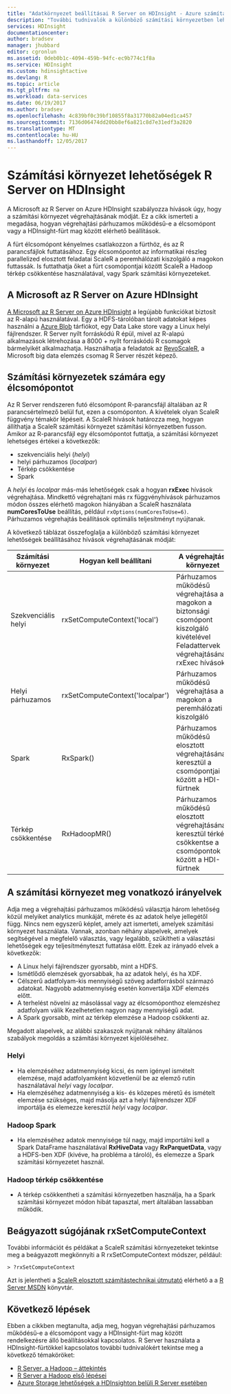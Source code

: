 ```yaml
---
title: "Adatkörnyezet beállításai R Server on HDInsight - Azure számítási |} Microsoft Docs"
description: "További tudnivalók a különböző számítási környezetben lehetőség legyen elérhető a felhasználók az R Server a HDInsight"
services: HDInsight
documentationcenter: 
author: bradsev
manager: jhubbard
editor: cgronlun
ms.assetid: 0deb0b1c-4094-459b-94fc-ec9b774c1f8a
ms.service: HDInsight
ms.custom: hdinsightactive
ms.devlang: R
ms.topic: article
ms.tgt_pltfrm: na
ms.workload: data-services
ms.date: 06/19/2017
ms.author: bradsev
ms.openlocfilehash: 4c839bf0c39bf10855f8a31770b82a04ed1ca457
ms.sourcegitcommit: 7136d06474dd20bb8ef6a821c8d7e31edf3a2820
ms.translationtype: MT
ms.contentlocale: hu-HU
ms.lasthandoff: 12/05/2017
---
```

# <a name="compute-context-options-for-r-server-on-hdinsight"></a>Számítási környezet lehetőségek R Server on HDInsight

A Microsoft az R Server on Azure HDInsight szabályozza hívások úgy, hogy a számítási környezet végrehajtásának módját. Ez a cikk ismerteti a megadása, hogyan végrehajtási párhuzamos működésű-e a élcsomópont vagy a HDInsight-fürt mag között elérhető beállítások.

A fürt élcsomópont kényelmes csatlakozzon a fürthöz, és az R parancsfájlok futtatásához. Egy élcsomópontot az informatikai részleg parallelized elosztott feladatai ScaleR a peremhálózati kiszolgáló a magokon futtassák. Is futtathatja őket a fürt csomópontjai között ScaleR a Hadoop térkép csökkentése használatával, vagy Spark számítási környezeteket.

## <a name="microsoft-r-server-on-azure-hdinsight"></a>A Microsoft az R Server on Azure HDInsight
[A Microsoft az R Server on Azure HDInsight](r-server-overview.md) a legújabb funkciókat biztosít az R-alapú használatával. Egy a HDFS-tárolóban tárolt adatokat képes használni a [Azure Blob](../../storage/common/storage-introduction.md "Azure Blob Storage tárolóban") tárfiókot, egy Data Lake store vagy a Linux helyi fájlrendszer. R Server nyílt forráskódú R épül, mivel az R-alapú alkalmazások létrehozása a 8000 + nyílt forráskódú R csomagok bármelyikét alkalmazhatja. Használhatja a feladatok az [RevoScaleR](https://msdn.microsoft.com/microsoft-r/scaler/scaler), a Microsoft big data elemzés csomag R Server részét képező.  

## <a name="compute-contexts-for-an-edge-node"></a>Számítási környezetek számára egy élcsomópontot
Az R Server rendszeren futó élcsomópont R-parancsfájl általában az R parancsértelmező belül fut, ezen a csomóponton. A kivételek olyan ScaleR függvény témakör lépéseit. A ScaleR hívások határozza meg, hogyan állíthatja a ScaleR számítási környezet számítási környezetben fusson.  Amikor az R-parancsfájl egy élcsomópontot futtatja, a számítási környezet lehetséges értékei a következők:

- szekvenciális helyi (*helyi*)
- helyi párhuzamos (*localpar*)
- Térkép csökkentése
- Spark

A *helyi* és *localpar* más-más lehetőségek csak a hogyan **rxExec** hívások végrehajtása. Mindkettő végrehajtani más rx függvényhívások párhuzamos módon összes elérhető magokon hiányában a ScaleR használata **numCoresToUse** beállítás, például `rxOptions(numCoresToUse=6)`. Párhuzamos végrehajtás beállítások optimális teljesítményt nyújtanak.

A következő táblázat összefoglalja a különböző számítási környezet lehetőségek beállításához hívások végrehajtásának módját:

| Számítási környezet  | Hogyan kell beállítani                      | A végrehajtási környezet                        |
| ---------------- | ------------------------------- | ---------------------------------------- |
| Szekvenciális helyi | rxSetComputeContext('local')    | Párhuzamos működésű végrehajtása a magokon a biztonsági csomópont kiszolgáló kivételével Feladattervek végrehajtásának rxExec hívások |
| Helyi párhuzamos   | rxSetComputeContext('localpar') | Párhuzamos működésű végrehajtása a magokon a peremhálózati kiszolgáló |
| Spark            | RxSpark()                       | Párhuzamos működésű elosztott végrehajtásának keresztül a csomópontjai között a HDI-fürtnek |
| Térkép csökkentése       | RxHadoopMR()                    | Párhuzamos működésű elosztott végrehajtásának keresztül térkép csökkentse a csomópontok között a HDI-fürtnek |

## <a name="guidelines-for-deciding-on-a-compute-context"></a>A számítási környezet meg vonatkozó irányelvek

Adja meg a végrehajtási párhuzamos működésű választja három lehetőség közül melyiket analytics munkáját, mérete és az adatok helye jellegétől függ. Nincs nem egyszerű képlet, amely azt ismerteti, amelyek számítási környezet használata. Vannak, azonban néhány alapelvek, amelyek segítségével a megfelelő választás, vagy legalább, szűkítheti a választási lehetőségek egy teljesítményteszt futtatása előtt. Ezek az irányadó elvek a következők:

- A Linux helyi fájlrendszer gyorsabb, mint a HDFS.
- Ismétlődő elemzések gyorsabbak, ha az adatok helyi, és ha XDF.
- Célszerű adatfolyam-kis mennyiségű szöveg adatforrásból származó adatokat. Nagyobb adatmennyiség esetén konvertálja XDF elemzés előtt.
- A terhelést növelni az másolással vagy az élcsomóponthoz elemzéshez adatfolyam válik Kezelhetetlen nagyon nagy mennyiségű adat.
- A Spark gyorsabb, mint az térkép elemzése a Hadoop csökkenti az.

Megadott alapelvek, az alábbi szakaszok nyújtanak néhány általános szabályok megoldás a számítási környezet kijelöléséhez.

### <a name="local"></a>Helyi
* Ha elemzéséhez adatmennyiség kicsi, és nem igényel ismételt elemzése, majd adatfolyamként közvetlenül be az elemző rutin használatával *helyi* vagy *localpar*.
* Ha elemzéséhez adatmennyiség a kis- és közepes méretű és ismételt elemzése szükséges, majd másolja azt a helyi fájlrendszer XDF importálja és elemezze keresztül *helyi* vagy *localpar*.

### <a name="hadoop-spark"></a>Hadoop Spark
* Ha elemzéséhez adatok mennyisége túl nagy, majd importálni kell a Spark DataFrame használatával **RxHiveData** vagy **RxParquetData**, vagy a HDFS-ben XDF (kivéve, ha probléma a tároló), és elemezze a Spark számítási környezetet használ.

### <a name="hadoop-map-reduce"></a>Hadoop térkép csökkentése
* A térkép csökkentheti a számítási környezetben használja, ha a Spark számítási környezet módon hibát tapasztal, mert általában lassabban működik.  

## <a name="inline-help-on-rxsetcomputecontext"></a>Beágyazott súgójának rxSetComputeContext
További információt és példákat a ScaleR számítási környezeteket tekintse meg a beágyazott megkönnyíti a R rxSetComputeContext módszer, például:

    > ?rxSetComputeContext

Azt is jelentheti a [ScaleR elosztott számítástechnikai útmutató](https://msdn.microsoft.com/microsoft-r/scaler-distributed-computing) elérhető a a [R Server MSDN](https://msdn.microsoft.com/library/mt674634.aspx) könyvtár.

## <a name="next-steps"></a>Következő lépések
Ebben a cikkben megtanulta, adja meg, hogyan végrehajtási párhuzamos működésű-e a élcsomópont vagy a HDInsight-fürt mag között rendelkezésre álló beállításokkal kapcsolatos. R Server használata a HDInsight-fürtökkel kapcsolatos további tudnivalókért tekintse meg a következő témaköröket:

* [R Server, a Hadoop – áttekintés](r-server-overview.md)
* [R Server a Hadoop első lépései](r-server-get-started.md)
* [Azure Storage lehetőségek a HDInsighton belüli R Server esetében](r-server-storage.md)

